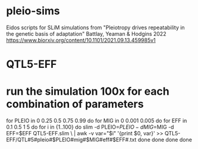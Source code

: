 # pleio-sims
Eidos scripts for SLiM simulations from "Pleiotropy drives repeatability in the genetic basis of adaptation" Battlay, Yeaman &amp; Hodgins 2022
https://www.biorxiv.org/content/10.1101/2021.09.13.459985v1

# QTL5-EFF
# run the simulation 100x for each combination of parameters
for PLEIO in 0 0.25 0.5 0.75 0.99
do
for MIG in 0 0.001 0.005
do
for EFF in 0.1 0.5 1 5
do
for i in {1..100}
do
slim -d PLEIO=$PLEIO -d MIG=$MIG -d EFF=$EFF QTL5-EFF.slim \
| awk -v var="$i" '{print $0, var}' >> QTL5-EFF/QTL#5#pleio#$PLEIO#mig#$MIG#eff#$EFF#.txt
done
done
done
done
